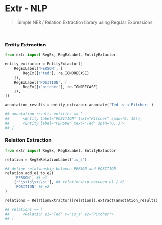 # Extr - NLP

> Simple NER / Relation Extraction library using Regular Expressions

<br />


### Entity Extraction

```python
from extr import RegEx, RegExLabel, EntityExtactor

entity_extractor = EntityExtactor([
    RegExLabel('PERSON', [
        RegEx([r'ted'], re.IGNORECASE)
    ]),
    RegExLabel('POSITION', [
        RegEx([r'pitcher'], re.IGNORECASE)
    ]),
])

annotation_results = entity_extractor.annotate('Ted is a Pitcher.')

## annotation_results.entities == [
##      <Entity label="POSITION" text="Pitcher" span=(9, 16)>,
##      <Entity label="PERSON" text="Ted" span=(0, 3)>
## ]
```

### Relation Extraction

```python
from extr import RegEx, RegExLabel, EntityExtactor

relation = RegExRelationLabel('is_a')

## define relationship between PERSON and POSITION
relation.add_e1_to_e2(
    'PERSON', ## e1
    [r'\s+is\s+a\s+'], ## relationship between e1 / e2
    'POSITION' ## e2
)

relations = RelationExtractor([relation]).extract(annotation_results)

## relations == [
##      <Relation e1="Ted" r="is_a" e2="Pitcher">
## ]

```
